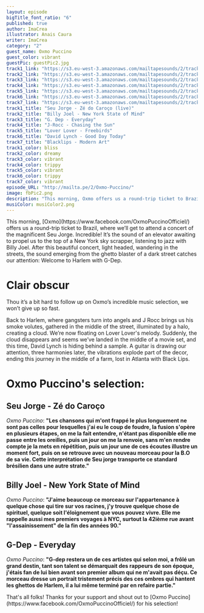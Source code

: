 ```yaml
---
layout: episode
bigTitle_font_ratio: "6"
published: true
author: ImaCrea
illustrator: Anais Caura
writer: ImaCrea
category: "2"
guest_name: Oxmo Puccino
guest_color: vibrant
guestPic: guestPic2.jpg
track1_link: "https://s3.eu-west-3.amazonaws.com/mailtapesounds/2/track1.mp3"
track2_link: "https://s3.eu-west-3.amazonaws.com/mailtapesounds/2/track2.mp3"
track3_link: "https://s3.eu-west-3.amazonaws.com/mailtapesounds/2/track3.mp3"
track4_link: "https://s3.eu-west-3.amazonaws.com/mailtapesounds/2/track4.mp3"
track5_link: "https://s3.eu-west-3.amazonaws.com/mailtapesounds/2/track5.mp3"
track6_link: "https://s3.eu-west-3.amazonaws.com/mailtapesounds/2/track6.mp3"
track7_link: "https://s3.eu-west-3.amazonaws.com/mailtapesounds/2/track7.mp3"
track1_title: "Seu Jorge - Zé do Caroço (live)"
track2_title: "Billy Joel - New York State of Mind"
track3_title: "G. Dep - Everyday"
track4_title: "J-Rocc - Chasing the Sun"
track5_title: "Lover Lover - Freebirds"
track6_title: "David Lynch - Good Day Today"
track7_title: "Blacklips - Modern Art"
track1_color: bliss
track2_color: dreamy
track3_color: vibrant
track4_color: trippy
track5_color: vibrant
track6_color: trippy
track7_color: vibrant
episode_URL: "http://mailta.pe/2/Oxmo-Puccino/"
image: fbPic2.png
description: "This morning, Oxmo offers us a round-trip ticket to Brazil, where we’ll get to attend a concert of the magnificent Seu Jorge. Incredible! It’s the sound of an elevator awaiting to propel us to the top of a New York sky scrapper, listening to jazz with..."
musiColor: musiColor2.png
---
```

<p id="introduction">This morning, [Oxmo](https://www.facebook.com/OxmoPuccinoOfficiel/) offers us a round-trip ticket to Brazil, where we’ll get to attend a concert of the magnificent Seu Jorge. Incredible! It’s the sound of an elevator awaiting to propel us to the top of a New York sky scrapper, listening to jazz with Billy Joel. After this beautiful concert, light headed, wandering in the streets, the sound emerging from the ghetto blaster of a dark street catches our attention: Welcome to Harlem with G-Dep.</p>

# Clair obscur


Thou it’s a bit hard to follow up on Oxmo’s incredible music selection, we won’t give up so fast.

Back to Harlem, where gangsters turn into angels and J Rocc brings us his smoke volutes, gathered in the middle of the street, illuminated by a halo, creating a cloud. We’re now floating on Lover Lover's melody. Suddenly, the cloud disappears and seems we’ve landed in the middle of a movie set, and this time, David Lynch is hiding behind a sample. A guitar is drawing our attention, three harmonies later, the vibrations explode part of the decor, ending this journey in the middle of a farm, lost in Atlanta with Black Lips.
 
# Oxmo Puccino's selection:

## Seu Jorge - Zé do Caroço

_Oxmo Puccino_: **"**Les chansons qui m'ont frappé le plus longuement ne sont pas celles pour lesquelles j'ai eu le coup de foudre, la fusion s'opère en plusieurs étapes, on me la fait entendre, n'étant pas disponible elle me passe entre les oreilles, puis un jour on me la renvoie, sans m'en rendre compte je la mets en répétition, puis un jour une de ces écoutes illustre un moment fort, puis on se retrouve avec un nouveau morceau pour la B.O de sa vie. Cette interprétation de Seu jorge transporte ce standard brésilien dans une autre strate.**"**


## Billy Joel - New York State of Mind

_Oxmo Puccino_: **"**J'aime beaucoup ce morceau sur l'appartenance à quelque chose qui tire sur vos racines, j'y trouve quelque chose de spirituel, quelque soit l'éloignement que vous pouvez vivre. Elle me rappelle aussi mes premiers voyages à NYC, surtout la 42ième rue avant "l'assainissement" de la fin des années 90.**"**

## G-Dep - Everyday

_Oxmo Puccino_: **"**G-dep restera un de ces artistes qui selon moi, a frôlé un grand destin, tant son talent se démarquait des rappeurs de son époque, j'étais fan de lui bien avant son premier album qui ne m'avait pas déçu. Ce morceau dresse un portrait tristement précis des ces ombres qui hantent les ghettos de Harlem, il a lui même terminé par en refaire partie.**"**


<p id="outroduction">That's all folks! Thanks for your support and shout out to [Oxmo Puccino](https://www.facebook.com/OxmoPuccinoOfficiel/) for his selection!</p>

